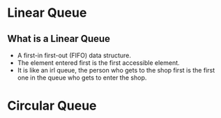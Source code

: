 # Linear Queue
## What is a Linear Queue
- A first-in first-out (FIFO) data structure.
- The element entered first is the first accessible element.
- It is like an irl queue, the person who gets to the shop first is the first one in the queue who gets to enter the shop. 
# Circular Queue
